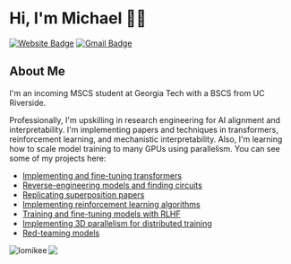 # Hi, I'm Michael 👋🏼
[![Website Badge](https://img.shields.io/badge/-mikeelo.com-47CCCC?style=flat&logo=Google-Chrome&logoColor=white&link=https://mikeelo.com)](https://mikeelo.com)
[![Gmail Badge](https://img.shields.io/badge/-lomic8-c14438?style=flat&logo=Gmail&logoColor=white&link=mailto:lomic8@gmail.com)](mailto:lomic8@gmail.com)
<img src="https://komarev.com/ghpvc/?username=lomichael&style=flat-square&color=blue" alt=""/>

<h2>About Me</h2>

<div align="left">
<p>I'm an incoming MSCS student at Georgia Tech with a BSCS from UC Riverside.</p>
  
<p>Professionally, I'm upskilling in research engineering for AI alignment and interpretability. I'm implementing papers and techniques in transformers, reinforcement learning, and mechanistic interpretability. Also, I'm learning how to scale model training to many GPUs using parallelism. You can see some of my projects here:</p>
</div>

- [Implementing and fine-tuning transformers](https://www.github.com/lomikee/transformer-implementations)
- [Reverse-engineering models and finding circuits](https://www.github.com/lomikee/model-circuits)
- [Replicating superposition papers](https://www.github.com/lomikee/superposition)
- [Implementing reinforcement learning algorithms](https://www.github.com/lomikee/rl-implementations)
- [Training and fine-tuning models with RLHF](https://www.github.com/lomikee/rlhf-training-finetuning)
- [Implementing 3D parallelism for distributed training](https://www.github.com/lomikee/distributed-parallel-training)
- [Red-teaming models](https://www.github.com/lomikee/red-teaming)

<div align="left>
<p align="left"> <img align="left" src="https://github-readme-stats.vercel.app/api?username=lomikee&show_icons=true&theme=default" alt="lomikee" /></p>
</div>

<p align="left"><img align="left" src="https://media4.giphy.com/media/5wFjITVDtKD0wwJe7V/giphy.gif?cid=ecf05e47unxrvbpce5di1pxszaz4nool32neh69inx142vcx&rid=giphy.gif&ct=g"></p>
